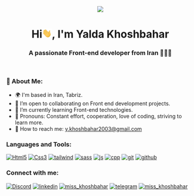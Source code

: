 <div id="header" align="center">
<img src="https://media.giphy.com/media/v1.Y2lkPTc5MGI3NjExMjl3Mjh6ZWEybzViY3NjaDE1amI4eTNxZ2lnNThmb2RlY2M2bHM4aSZlcD12MV9pbnRlcm5hbF9naWZfYnlfaWQmY3Q9Zw/L1R1tvI9svkIWwpVYr/giphy.gif" width="60%"/>
</div>
<h1 align="center">Hi<img src="https://raw.githubusercontent.com/ABSphreak/ABSphreak/master/gifs/Hi.gif" width="26px">, I'm Yalda Khoshbahar</h1>
<h3 align="center">A passionate Front-end developer from Iran 👩🏻‍💻</h3>
<br>
<h3 align="left">💫 About Me:</h3>


- 🌍 I'm based in Iran, Tabriz. <br>
- 🤝 I’m open to collaborating on Front end development projects.<br>
- 💎 I’m currently learning Front-end technologies.<br>
- 🌱 Pronouns: Constant effort, cooperation, love of coding, striving to learn more. <br>
- 💌 How to reach me: y.khoshbahar2003@gmail.com

<h3 align="left">Languages and Tools:</h3>
<p align="left">
<!-- <a href="https://developer.mozilla.org/en-US/docs/Glossary/HTML5" target="_blank" rel="noreferrer"><img src="https://raw.githubusercontent.com/sabzlearn-ir/sabzlearn-ir/4d2a781931f79c747a132c28eae4ebfbb8eaa7d7/html5-colored.svg" width="38" height="38" alt="HTML5" /></a> -->
  <a href="https://git-scm.com/" target="_blank" rel="noreferrer"><img src="https://skillicons.dev/icons?i=html" alt="Html5" width="38" height="38"/></a>
<!-- <a href="https://www.w3.org/TR/CSS/#css" target="_blank" rel="noreferrer"><img src="https://raw.githubusercontent.com/sabzlearn-ir/sabzlearn-ir/4d2a781931f79c747a132c28eae4ebfbb8eaa7d7/css3-colored.svg" width="38" height="38" alt="CSS3"/></a> -->
  <a href="https://git-scm.com/" target="_blank" rel="noreferrer"><img src="https://skillicons.dev/icons?i=css" alt="Css3" width="38" height="38"/></a>
<!--<a href="https://tailwindcss.com/" target="_blank" rel="noreferrer"><img src="https://www.vectorlogo.zone/logos/tailwindcss/tailwindcss-icon.svg" alt="tailwind" width="38" height="38"/></a>--> 
  <a href="https://git-scm.com/" target="_blank" rel="noreferrer"><img src="https://skillicons.dev/icons?i=tailwind&theme=light" alt="tailwind" width="38" height="38"/></a>
  <a href="https://git-scm.com/" target="_blank" rel="noreferrer"><img src="https://skillicons.dev/icons?i=sass" alt="sass" width="38" height="38"/></a>
  <a href="https://git-scm.com/" target="_blank" rel="noreferrer"><img src="https://skillicons.dev/icons?i=js" alt="js" width="38" height="38"/></a> 
  <a href="https://git-scm.com/" target="_blank" rel="noreferrer"><img src="https://skillicons.dev/icons?i=cpp" alt="cpp" width="38" height="38"/></a>
  <a href="https://git-scm.com/" target="_blank" rel="noreferrer"><img src="https://skillicons.dev/icons?i=git" alt="git" width="38" height="38"/></a>
  <a href="https://git-scm.com/" target="_blank" rel="noreferrer"><img src="https://skillicons.dev/icons?i=github" alt="github" width="38" height="38"/></a>
</p>


<h3 align="left">Connect with me:</h3>
<p align="left">
 <a href="https://discord.gg/WjEFnzC"><img align="center" src="https://cdn.simpleicons.org/discord" alt="Discord" title="Discord" width="28" height="28"></a>
 <a href="https://www.linkedin.com/public-profile/settings?lipi=urn%3Ali%3Apage%3Ad_flagship3_profile_self_edit_contact-info%3B6RN0g2cPSWSS%2BekNBjq%2BnQ%3D%3D" target="_blank" rel="noreferrer"><img align="center" src="https://skillicons.dev/icons?i=linkedin" alt="linkedin" width="31" height="27"/></a>   
 <a href="https://instagram.com/miss_khoshbahar" target="blank"><img align="center" src="https://raw.githubusercontent.com/rahuldkjain/github-profile-readme-generator/master/src/images/icons/Social/instagram.svg" alt="miss_khoshbahar" height="28" width="30"/></a>
 <a href="https://t.me/Miss_Khoshbahar_dev" target="blank"><img align="center" src="https://upload.wikimedia.org/wikipedia/commons/8/83/Telegram_2019_Logo.svg" alt="telegram" width="34" height="28"/></a>
 <a href="https://twitter.com/miss_khoshbahar" target="blank"><img align="center" src="https://raw.githubusercontent.com/rahuldkjain/github-profile-readme-generator/master/src/images/icons/Social/twitter.svg" alt="miss_khoshbahar" height="28" width="28"/></a> 
</p>
<br> 
<div id=badges align="left">
 <img src="https://komarev.com/ghpvc/?username=Yalda-Khoshbahar&style=flat-square&color=eb104e" alt=""/>
</div>
